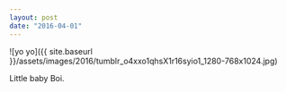 ```yaml
---
layout: post
date: "2016-04-01"
---
```


![yo yo]({{ site.baseurl }}/assets/images/2016/tumblr_o4xxo1qhsX1r16syio1_1280-768x1024.jpg)

Little baby Boi.
